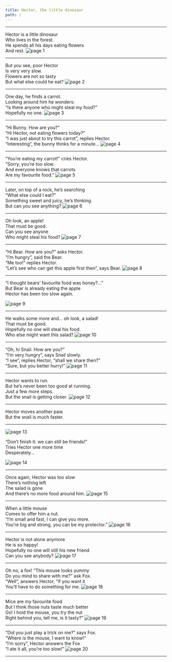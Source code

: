 ```yaml
---
title: Hector, the little dinosaur
path: /
---
```


---

Hector is a little dinosaur  
Who lives in the forest.  
He spends all his days eating flowers  
And rest.
![page 1](../images/page1.png)

---

But you see, poor Hector  
Is very very slow.  
Flowers are not so tasty  
But what else could he eat?
![page 2](../images/page2.png)

---

One day, he finds a carrot.  
Looking around him he wonders:  
“Is there anyone who might steal my food?”  
Hopefully no one.
![page 3](../images/page3.png)

---

“Hi Bunny. How are you?”  
“Hi Hector, not eating flowers today?”  
“I was just about to try this carrot”, replies Hector.  
“Interesting”, the bunny thinks for a minute...
![page 4](../images/page4.png)

---

“You’re eating my carrot!” cries Hector.  
“Sorry, you’re too slow.  
And everyone knows that carrots  
Are my favourite food.”
![page 5](../images/page5.png)

---

Later, on top of a rock, he’s searching  
“What else could I eat?”  
Something sweet and juicy, he’s thinking.  
But can you see anything?
![page 6](../images/page6.png)

---

Oh look, an apple!  
That must be good.  
Can you see anyone  
Who might steal his food?
![page 7](../images/page7.png)

---

“Hi Bear. How are you?” asks Hector.  
“I’m hungry”, said the Bear.  
“Me too!” replies Hector.  
“Let’s see who can get this apple first then”, says Bear.
![page 8](../images/page8.png)

---

“I thought bears’ favourite food was honey?…”  
But Bear is already eating the apple  
Hector has been too slow again.

![page 9](../images/page9.png)

---

He walks some more and... oh look, a salad!  
That must be good.  
Hopefully no one will steal his food.  
Who else might want this salad?
![page 10](../images/page10.png)

---

“Oh, hi Snail. How are you?”  
“I’m very hungry”, says Snail slowly.  
“I see”, replies Hector, “shall we share then?”  
“Sure, but you better hurry!”
![page 11](../images/page11.png)

---

Hector wants to run.  
But he’s never been too good at running.  
Just a few more steps.  
But the snail is getting closer.
![page 12](../images/page12.png)

---

Hector moves another paw.  
But the snail is much faster.

---

![page 13](../images/page13.png)

“Don’t finish it: we can still be friends!”  
Tries Hector one more time  
Desperately...

![page 14](../images/page14.png)

---

Once again, Hector was too slow  
There’s nothing left  
The salad is gone  
And there’s no more food around him.
![page 15](../images/page15.png)

---

When a little mouse  
Comes to offer him a nut.  
“I’m small and fast, I can give you more.  
You’re big and strong, you can be my protector.”
![page 16](../images/page16.png)

---

Hector is not alone anymore  
He is so happy!  
Hopefully no one will still his new friend  
Can you see anybody?
![page 17](../images/page17.png)

---

Oh no, a fox! “This mouse looks yummy  
Do you mind to share with me?” ask Fox.  
“Well”, answers Hector, “if you want it  
You’ll have to do something for me.
![page 18](../images/page18.png)

---

Mice are my favourite food  
But I think those nuts taste much better  
Go! I hold the mouse, you try the nut  
Right behind you, tell me, is it tasty?”
![page 19](../images/page19.png)

---

“Did you just play a trick on me?” says Fox.  
“Where is the mouse, I want to know!”  
“I’m sorry”, Hector answers the Fox  
“I ate it all, you’re too slow!”
![page 20](../images/page20.png)

---
